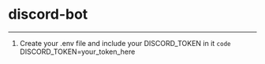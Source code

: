 # discord-bot

---

1. Create your .env file and include your DISCORD_TOKEN in it
`code` DISCORD_TOKEN=your_token_here
